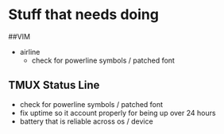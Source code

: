 # Stuff that needs doing

##VIM
* airline
  * check for powerline symbols / patched font

## TMUX Status Line
* check for powerline symbols / patched font
* fix uptime so it account properly for being up over 24 hours
* battery that is reliable across os / device
